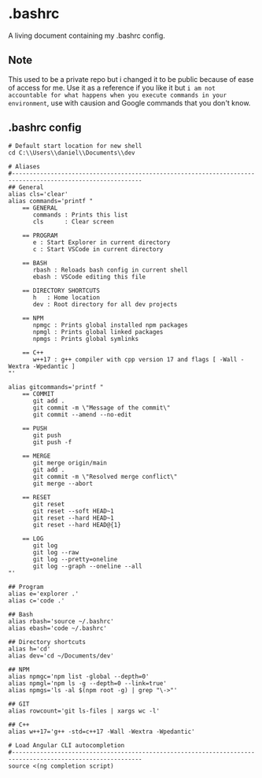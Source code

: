 # .bashrc
A living document containing my .bashrc config.

## Note
This used to be a private repo but i changed it to be public because of ease of access for me. Use it as a reference if you like it but `i am not accountable for what happens when you execute commands in your environment`, use with causion and Google commands that you don't know.

## .bashrc config
```
# Default start location for new shell
cd C:\\Users\\daniel\\Documents\\dev

# Aliases
#-----------------------------------------------------------------------------------------------------------
## General
alias cls='clear'
alias commands='printf "
    == GENERAL
       commands : Prints this list
       cls      : Clear screen

    == PROGRAM
       e : Start Explorer in current directory
       c : Start VSCode in current directory

    == BASH
       rbash : Reloads bash config in current shell
       ebash : VSCode editing this file

    == DIRECTORY SHORTCUTS
       h   : Home location
       dev : Root directory for all dev projects

    == NPM
       npmgc : Prints global installed npm packages
       npmgl : Prints global linked packages
       npmgs : Prints global symlinks

    == C++
       w++17 : g++ compiler with cpp version 17 and flags [ -Wall -Wextra -Wpedantic ]
"'

alias gitcommands='printf "
    == COMMIT
       git add .
       git commit -m \"Message of the commit\"
       git commit --amend --no-edit

    == PUSH
       git push
       git push -f

    == MERGE
       git merge origin/main
       git add .
       git commit -m \"Resolved merge conflict\"
       git merge --abort

    == RESET
       git reset
       git reset --soft HEAD~1
       git reset --hard HEAD~1
       git reset --hard HEAD@{1}

    == LOG
       git log
       git log --raw
       git log --pretty=oneline
       git log --graph --oneline --all
"'

## Program
alias e='explorer .'
alias c='code .'

## Bash
alias rbash='source ~/.bashrc'
alias ebash='code ~/.bashrc'

## Directory shortcuts
alias h='cd'
alias dev='cd ~/Documents/dev'

## NPM
alias npmgc='npm list -global --depth=0'
alias npmgl='npm ls -g --depth=0 --link=true'
alias npmgs='ls -al $(npm root -g) | grep "\->"'

## GIT
alias rowcount='git ls-files | xargs wc -l'

## C++
alias w++17='g++ -std=c++17 -Wall -Wextra -Wpedantic'

# Load Angular CLI autocompletion
#-----------------------------------------------------------------------------------------------------------
source <(ng completion script)
```
